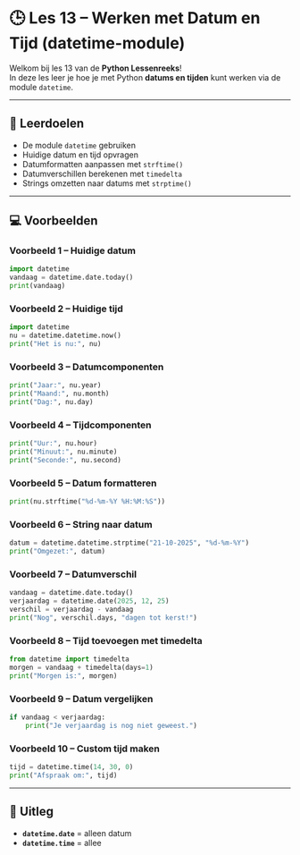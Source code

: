 # 🕒 Les 13 – Werken met Datum en Tijd (datetime-module)

Welkom bij les 13 van de **Python Lessenreeks**!  
In deze les leer je hoe je met Python **datums en tijden** kunt werken via de module `datetime`.

---

## 🎯 Leerdoelen
- De module `datetime` gebruiken  
- Huidige datum en tijd opvragen  
- Datumformatten aanpassen met `strftime()`  
- Datumverschillen berekenen met `timedelta`  
- Strings omzetten naar datums met `strptime()`  

---

## 💻 Voorbeelden

### Voorbeeld 1 – Huidige datum
```python
import datetime
vandaag = datetime.date.today()
print(vandaag)
```

### Voorbeeld 2 – Huidige tijd
```python
import datetime
nu = datetime.datetime.now()
print("Het is nu:", nu)
```

### Voorbeeld 3 – Datumcomponenten
```python
print("Jaar:", nu.year)
print("Maand:", nu.month)
print("Dag:", nu.day)
```

### Voorbeeld 4 – Tijdcomponenten
```python
print("Uur:", nu.hour)
print("Minuut:", nu.minute)
print("Seconde:", nu.second)
```

### Voorbeeld 5 – Datum formatteren
```python
print(nu.strftime("%d-%m-%Y %H:%M:%S"))
```

### Voorbeeld 6 – String naar datum
```python
datum = datetime.datetime.strptime("21-10-2025", "%d-%m-%Y")
print("Omgezet:", datum)
```

### Voorbeeld 7 – Datumverschil
```python
vandaag = datetime.date.today()
verjaardag = datetime.date(2025, 12, 25)
verschil = verjaardag - vandaag
print("Nog", verschil.days, "dagen tot kerst!")
```

### Voorbeeld 8 – Tijd toevoegen met timedelta
```python
from datetime import timedelta
morgen = vandaag + timedelta(days=1)
print("Morgen is:", morgen)
```

### Voorbeeld 9 – Datum vergelijken
```python
if vandaag < verjaardag:
    print("Je verjaardag is nog niet geweest.")
```

### Voorbeeld 10 – Custom tijd maken
```python
tijd = datetime.time(14, 30, 0)
print("Afspraak om:", tijd)
```

---

## 🧠 Uitleg
- **`datetime.date`** = alleen datum  
- **`datetime.time`** = allee
